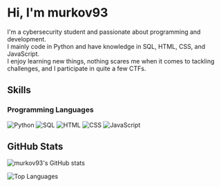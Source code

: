 # Hi, I'm murkov93

I'm a cybersecurity student and passionate about programming and development.  
I mainly code in Python and have knowledge in SQL, HTML, CSS, and JavaScript.  
I enjoy learning new things, nothing scares me when it comes to tackling challenges, and I participate in quite a few CTFs.



## Skills

### Programming Languages
<p>
  <img src="https://img.shields.io/badge/Python-3670A0?style=for-the-badge&logo=python&logoColor=ffdd54" alt="Python"/>
  <img src="https://img.shields.io/badge/SQL-4479A1?style=for-the-badge&logo=MySQL&logoColor=white" alt="SQL"/>
  <img src="https://img.shields.io/badge/HTML-E34F26?style=for-the-badge&logo=html5&logoColor=white" alt="HTML"/>
  <img src="https://img.shields.io/badge/CSS-1572B6?style=for-the-badge&logo=css3&logoColor=white" alt="CSS"/>
  <img src="https://img.shields.io/badge/JavaScript-F7DF1E?style=for-the-badge&logo=javascript&logoColor=black" alt="JavaScript"/>
</p>



## GitHub Stats

![murkov93's GitHub stats](https://github-readme-stats.vercel.app/api?username=murkov93&show_icons=true&theme=radical)

![Top Languages](https://github-readme-stats.vercel.app/api/top-langs/?username=murkov93&layout=compact&theme=radical)
